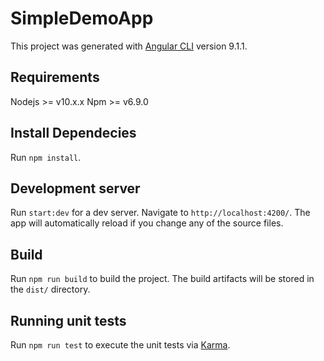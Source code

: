 # SimpleDemoApp

This project was generated with [Angular CLI](https://github.com/angular/angular-cli) version 9.1.1.

## Requirements

Nodejs >= v10.x.x
Npm >= v6.9.0

## Install Dependecies

Run `npm install`.

## Development server

Run `start:dev` for a dev server. Navigate to `http://localhost:4200/`. The app will automatically reload if you change any of the source files.

## Build

Run `npm run build` to build the project. The build artifacts will be stored in the `dist/` directory.

## Running unit tests

Run `npm run test` to execute the unit tests via [Karma](https://karma-runner.github.io).

